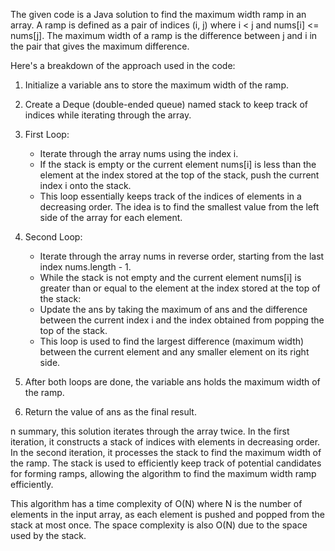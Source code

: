 ​The given code is a Java solution to find the maximum width ramp in an array. A ramp is defined as a pair of indices (i, j) where i < j and nums[i] <= nums[j]. The maximum width of a ramp is the difference between j and i in the pair that gives the maximum difference.

Here's a breakdown of the approach used in the code:

1. Initialize a variable ans to store the maximum width of the ramp.

2. Create a Deque (double-ended queue) named stack to keep track of indices while iterating through the array.

3. First Loop:
   - Iterate through the array nums using the index i.
   - If the stack is empty or the current element nums[i] is less than the element at the index stored at the top of the stack, push the current index i onto the           stack.
   - This loop essentially keeps track of the indices of elements in a decreasing order. The idea is to find the smallest value from the left side of the array for         each element.

4. Second Loop:
   - Iterate through the array nums in reverse order, starting from the last index nums.length - 1.
   - While the stack is not empty and the current element nums[i] is greater than or equal to the element at the index stored at the top of the stack:
   - Update the ans by taking the maximum of ans and the difference between the current index i and the index obtained from popping the top of the stack.
   - This loop is used to find the largest difference (maximum width) between the current element and any smaller element on its right side.

5. After both loops are done, the variable ans holds the maximum width of the ramp.

6. Return the value of ans as the final result.


n summary, this solution iterates through the array twice. In the first iteration, it constructs a stack of indices with elements in decreasing order. In the second iteration, it processes the stack to find the maximum width of the ramp. The stack is used to efficiently keep track of potential candidates for forming ramps, allowing the algorithm to find the maximum width ramp efficiently.

This algorithm has a time complexity of O(N) where N is the number of elements in the input array, as each element is pushed and popped from the stack at most once. The space complexity is also O(N) due to the space used by the stack.
